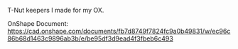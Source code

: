 T-Nut keepers I made for my OX.

OnShape Document: https://cad.onshape.com/documents/fb7d8749f7824fc9a0b49831/w/ec96c86b68d1463c9896ab3b/e/be95df3d9ead4f3fbeb6c493
